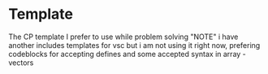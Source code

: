 # Template
The CP template I prefer to use while problem solving
"NOTE"
i have another includes templates for vsc but i am not using it right now, prefering codeblocks for accepting defines and some accepted syntax in array - vectors 


